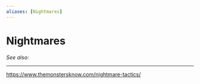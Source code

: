 ```yaml
---
aliases: [Nightmares]
---
```

# Nightmares
*See also:* 
___
https://www.themonstersknow.com/nightmare-tactics/
